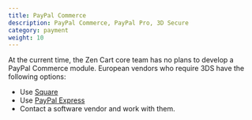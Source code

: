 ```yaml
---
title: PayPal Commerce 
description: PayPal Commerce, PayPal Pro, 3D Secure
category: payment
weight: 10
---
```


At the current time, the Zen Cart core team has no plans to develop a PayPal Commerce module.  European vendors who require 3DS have the following options: 

- Use [Square](/user/payment/square/) 
- Use [PayPal Express](/user/payment/paypal_express_checkout/)
- Contact a software vendor and work with them. 
 
